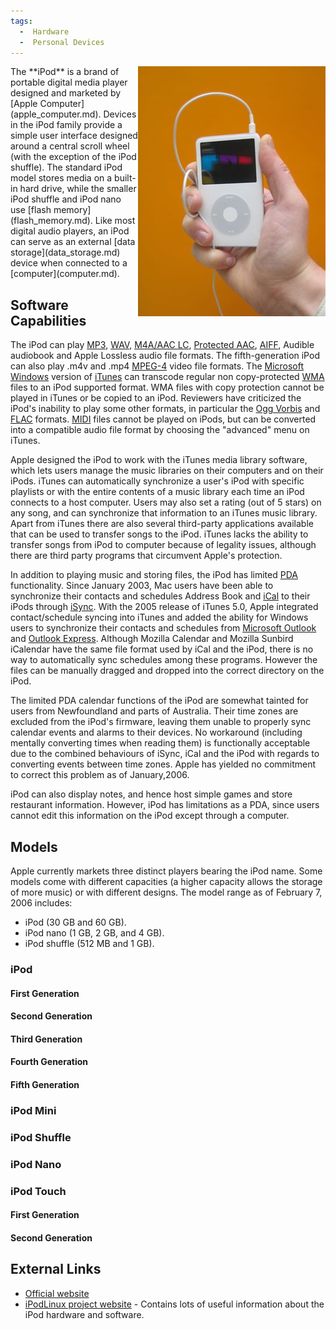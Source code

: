 ```yaml
---
tags:
  -  Hardware
  -  Personal Devices
---
```

<img src="../assets/images/300px-Ipod.jpg" align="right">
The **iPod** is a brand of portable digital media player designed and
marketed by [Apple Computer](apple_computer.md). Devices in the
iPod family provide a simple user interface designed around a central
scroll wheel (with the exception of the iPod shuffle). The standard iPod
model stores media on a built-in hard drive, while the smaller iPod
shuffle and iPod nano use [flash memory](flash_memory.md). Like
most digital audio players, an iPod can serve as an external [data
storage](data_storage.md) device when connected to a
[computer](computer.md).

## Software Capabilities

The iPod can play [MP3](mp3.md), [WAV](wav.md), [M4A/AAC
LC](m4a/aac_lc.md), [Protected AAC](protected_aac.md),
[AIFF](aiff.md), Audible audiobook and Apple Lossless audio file
formats. The fifth-generation iPod can also play .m4v and .mp4
[MPEG-4](mpeg-4.md) video file
formats. The [Microsoft Windows](microsoft_windows.md) version
of [iTunes](itunes.md) can transcode regular non copy-protected
[WMA](wma.md) files to an iPod supported format. WMA files with
copy protection cannot be played in iTunes or be copied to an iPod.
Reviewers have criticized the iPod's inability to play some other
formats, in particular the [Ogg Vorbis](ogg_vorbis.md) and
[FLAC](flac.md) formats. [MIDI](midi.md) files cannot be
played on iPods, but can be converted into a compatible audio file
format by choosing the "advanced" menu on iTunes.

Apple designed the iPod to work with the iTunes media library software,
which lets users manage the music libraries on their computers and on
their iPods. iTunes can automatically synchronize a user's iPod with
specific playlists or with the entire contents of a music library each
time an iPod connects to a host computer. Users may also set a rating
(out of 5 stars) on any song, and can synchronize that information to an
iTunes music library. Apart from iTunes there are also several
third-party applications available that can be used to transfer songs to
the iPod. iTunes lacks the ability to transfer songs from iPod to
computer because of legality issues, although there are third party
programs that circumvent Apple's protection.

In addition to playing music and storing files, the iPod has limited
[PDA](pda.md) functionality. Since January 2003, Mac users have
been able to synchronize their contacts and schedules Address Book and
[iCal](ical.md) to their iPods through
[iSync](isync.md). With the 2005 release of iTunes 5.0, Apple
integrated contact/schedule syncing into iTunes and added the ability
for Windows users to synchronize their contacts and schedules from
[Microsoft Outlook](microsoft_outlook.md) and [Outlook
Express](outlook_express.md). Although Mozilla Calendar and
Mozilla Sunbird iCalendar have the same file format used by iCal and the
iPod, there is no way to automatically sync schedules among these
programs. However the files can be manually dragged and dropped into the
correct directory on the iPod.

The limited PDA calendar functions of the iPod are somewhat tainted for
users from Newfoundland and parts of Australia. Their time zones are
excluded from the iPod's firmware, leaving them unable to properly sync
calendar events and alarms to their devices. No workaround (including
mentally converting times when reading them) is functionally acceptable
due to the combined behaviours of iSync, iCal and the iPod with regards
to converting events between time zones. Apple has yielded no commitment
to correct this problem as of January,2006.

iPod can also display notes, and hence host simple games and store
restaurant information. However, iPod has limitations as a PDA, since
users cannot edit this information on the iPod except through a
computer.

## Models

Apple currently markets three distinct players bearing the iPod name.
Some models come with different capacities (a higher capacity allows the
storage of more music) or with different designs. The model range as of
February 7, 2006 includes:

- iPod (30 GB and 60 GB).
- iPod nano (1 GB, 2 GB, and 4 GB).
- iPod shuffle (512 MB and 1 GB).

### iPod

#### First Generation

#### Second Generation

#### Third Generation

#### Fourth Generation

#### Fifth Generation

### iPod Mini

### iPod Shuffle

### iPod Nano

### iPod Touch

#### First Generation

#### Second Generation

## External Links

- [Official website](http://www.apple.com/ipod/)
- [iPodLinux project website](http://ipodlinux.org) - Contains lots of
  useful information about the iPod hardware and software.